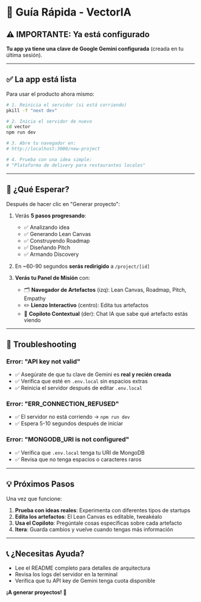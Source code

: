 # 🚀 Guía Rápida - VectorIA

## ⚠️ IMPORTANTE: Ya está configurado

**Tu app ya tiene una clave de Google Gemini configurada** (creada en tu última sesión).

---

## ✅ La app está lista

Para usar el producto ahora mismo:

```bash
# 1. Reinicia el servidor (si está corriendo)
pkill -f "next dev"

# 2. Inicia el servidor de nuevo
cd vector
npm run dev

# 3. Abre tu navegador en:
# http://localhost:3000/new-project

# 4. Prueba con una idea simple:
# "Plataforma de delivery para restaurantes locales"
```

---

## 🎯 ¿Qué Esperar?

Después de hacer clic en "Generar proyecto":

1. Verás **5 pasos progresando**:
   - ✅ Analizando idea
   - ✅ Generando Lean Canvas
   - ✅ Construyendo Roadmap
   - ✅ Diseñando Pitch
   - ✅ Armando Discovery

2. En ~60-90 segundos **serás redirigido** a `/project/[id]`

3. **Verás tu Panel de Misión** con:
   - 🗂️ **Navegador de Artefactos** (izq): Lean Canvas, Roadmap, Pitch, Empathy
   - ✏️ **Lienzo Interactivo** (centro): Edita tus artefactos
   - 🤖 **Copiloto Contextual** (der): Chat IA que sabe qué artefacto estás viendo

---

## 🐛 Troubleshooting

### Error: "API key not valid"
- ✅ Asegúrate de que tu clave de Gemini es **real y recién creada**
- ✅ Verifica que esté en `.env.local` sin espacios extras
- ✅ Reinicia el servidor después de editar `.env.local`

### Error: "ERR_CONNECTION_REFUSED"
- ✅ El servidor no está corriendo → `npm run dev`
- ✅ Espera 5-10 segundos después de iniciar

### Error: "MONGODB_URI is not configured"
- ✅ Verifica que `.env.local` tenga tu URI de MongoDB
- ✅ Revisa que no tenga espacios o caracteres raros

---

## 💡 Próximos Pasos

Una vez que funcione:

1. **Prueba con ideas reales**: Experimenta con diferentes tipos de startups
2. **Edita los artefactos**: El Lean Canvas es editable, tweakéalo
3. **Usa el Copiloto**: Pregúntale cosas específicas sobre cada artefacto
4. **Itera**: Guarda cambios y vuelve cuando tengas más información

---

## 📞 ¿Necesitas Ayuda?

- Lee el README completo para detalles de arquitectura
- Revisa los logs del servidor en la terminal
- Verifica que tu API key de Gemini tenga cuota disponible

**¡A generar proyectos! 🚀**

